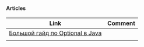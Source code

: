 
#### Articles
| Link | Comment |
| ---- | ------- |
|[Большой гайд по Optional в Java](https://struchkov.dev/blog/ru/optional-in-java/)      |         |
|      |         |

